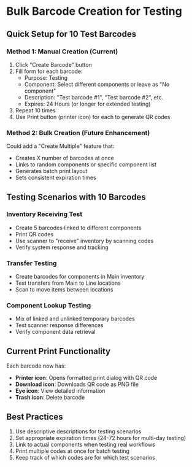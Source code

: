 # Bulk Barcode Creation for Testing

## Quick Setup for 10 Test Barcodes

### Method 1: Manual Creation (Current)
1. Click "Create Barcode" button
2. Fill form for each barcode:
   - Purpose: Testing
   - Component: Select different components or leave as "No component"
   - Description: "Test barcode #1", "Test barcode #2", etc.
   - Expires: 24 Hours (or longer for extended testing)
3. Repeat 10 times
4. Use Print button (printer icon) for each to generate QR codes

### Method 2: Bulk Creation (Future Enhancement)
Could add a "Create Multiple" feature that:
- Creates X number of barcodes at once
- Links to random components or specific component list
- Generates batch print layout
- Sets consistent expiration times

## Testing Scenarios with 10 Barcodes

### Inventory Receiving Test
- Create 5 barcodes linked to different components
- Print QR codes
- Use scanner to "receive" inventory by scanning codes
- Verify system response and tracking

### Transfer Testing
- Create barcodes for components in Main inventory
- Test transfers from Main to Line locations
- Scan to move items between locations

### Component Lookup Testing
- Mix of linked and unlinked temporary barcodes
- Test scanner response differences
- Verify component data retrieval

## Current Print Functionality
Each barcode now has:
- **Printer icon**: Opens formatted print dialog with QR code
- **Download icon**: Downloads QR code as PNG file
- **Eye icon**: View detailed information
- **Trash icon**: Delete barcode

## Best Practices
1. Use descriptive descriptions for testing scenarios
2. Set appropriate expiration times (24-72 hours for multi-day testing)
3. Link to actual components when testing real workflows
4. Print multiple codes at once for batch testing
5. Keep track of which codes are for which test scenarios